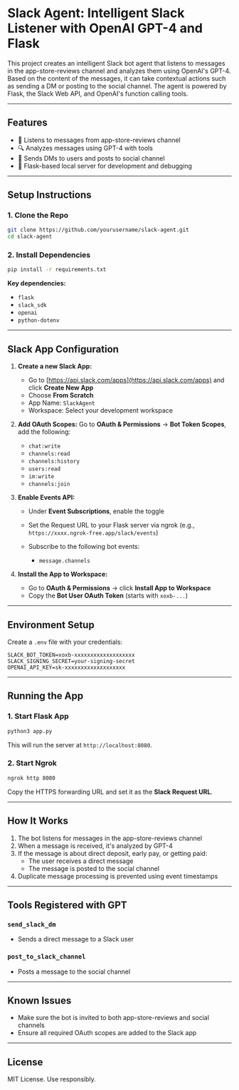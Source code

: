 # Slack Agent: Intelligent Slack Listener with OpenAI GPT-4 and Flask

This project creates an intelligent Slack bot agent that listens to messages in the app-store-reviews channel and analyzes them using OpenAI's GPT-4. Based on the content of the messages, it can take contextual actions such as sending a DM or posting to the social channel. The agent is powered by Flask, the Slack Web API, and OpenAI's function calling tools.

---

## Features

* 🧠 Listens to messages from app-store-reviews channel
* 🔍 Analyzes messages using GPT-4 with tools
* 🤖 Sends DMs to users and posts to social channel
* 🧪 Flask-based local server for development and debugging

---

## Setup Instructions

### 1. Clone the Repo

```bash
git clone https://github.com/yourusername/slack-agent.git
cd slack-agent
```

### 2. Install Dependencies

```bash
pip install -r requirements.txt
```

**Key dependencies:**

* `flask`
* `slack_sdk`
* `openai`
* `python-dotenv`

---

## Slack App Configuration

1. **Create a new Slack App:**

   * Go to [https://api.slack.com/apps](https://api.slack.com/apps) and click **Create New App**
   * Choose **From Scratch**
   * App Name: `SlackAgent`
   * Workspace: Select your development workspace

2. **Add OAuth Scopes:** Go to **OAuth & Permissions** → **Bot Token Scopes**, add the following:

   * `chat:write`
   * `channels:read`
   * `channels:history`
   * `users:read`
   * `im:write`
   * `channels:join`

3. **Enable Events API:**

   * Under **Event Subscriptions**, enable the toggle
   * Set the Request URL to your Flask server via ngrok (e.g., `https://xxxx.ngrok-free.app/slack/events`)
   * Subscribe to the following bot events:

     * `message.channels`

4. **Install the App to Workspace:**

   * Go to **OAuth & Permissions** → click **Install App to Workspace**
   * Copy the **Bot User OAuth Token** (starts with `xoxb-...`)

---

## Environment Setup

Create a `.env` file with your credentials:

```env
SLACK_BOT_TOKEN=xoxb-xxxxxxxxxxxxxxxxxxx
SLACK_SIGNING_SECRET=your-signing-secret
OPENAI_API_KEY=sk-xxxxxxxxxxxxxxxxxxx
```

---

## Running the App

### 1. Start Flask App

```bash
python3 app.py
```

This will run the server at `http://localhost:8080`.

### 2. Start Ngrok

```bash
ngrok http 8080
```

Copy the HTTPS forwarding URL and set it as the **Slack Request URL**.

---

## How It Works

1. The bot listens for messages in the app-store-reviews channel
2. When a message is received, it's analyzed by GPT-4
3. If the message is about direct deposit, early pay, or getting paid:
   - The user receives a direct message
   - The message is posted to the social channel
4. Duplicate message processing is prevented using event timestamps

---

## Tools Registered with GPT

### `send_slack_dm`

* Sends a direct message to a Slack user

### `post_to_slack_channel`

* Posts a message to the social channel

---

## Known Issues

* Make sure the bot is invited to both app-store-reviews and social channels
* Ensure all required OAuth scopes are added to the Slack app

---

## License

MIT License. Use responsibly.